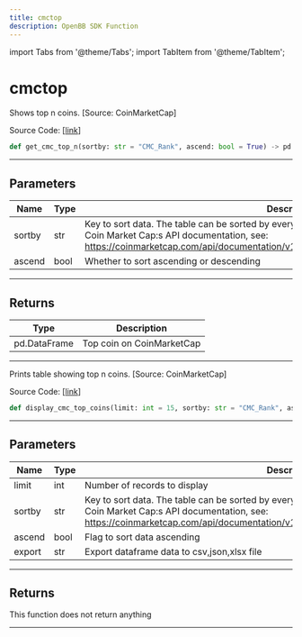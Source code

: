 ```yaml
---
title: cmctop
description: OpenBB SDK Function
---
```


import Tabs from '@theme/Tabs';
import TabItem from '@theme/TabItem';

# cmctop

<Tabs>
<TabItem value="model" label="Model" default>

Shows top n coins. [Source: CoinMarketCap]

Source Code: [[link](https://github.com/OpenBB-finance/OpenBBTerminal/tree/main/openbb_terminal/cryptocurrency/discovery/coinmarketcap_model.py#L27)]

```python
def get_cmc_top_n(sortby: str = "CMC_Rank", ascend: bool = True) -> pd.DataFrame
```

---

## Parameters

| Name | Type | Description | Default | Optional |
| ---- | ---- | ----------- | ------- | -------- |
| sortby | str | Key to sort data. The table can be sorted by every of its columns. Refer to<br/>Coin Market Cap:s API documentation, see:<br/>https://coinmarketcap.com/api/documentation/v1/#operation/getV1CryptocurrencyListingsLatest | CMC_Rank | True |
| ascend | bool | Whether to sort ascending or descending | True | True |


---

## Returns

| Type | Description |
| ---- | ----------- |
| pd.DataFrame | Top coin on CoinMarketCap |
---



</TabItem>
<TabItem value="view" label="View">

Prints table showing top n coins. [Source: CoinMarketCap]

Source Code: [[link](https://github.com/OpenBB-finance/OpenBBTerminal/tree/main/openbb_terminal/cryptocurrency/discovery/coinmarketcap_view.py#L17)]

```python
def display_cmc_top_coins(limit: int = 15, sortby: str = "CMC_Rank", ascend: bool = True, export: str = "") -> None
```

---

## Parameters

| Name | Type | Description | Default | Optional |
| ---- | ---- | ----------- | ------- | -------- |
| limit | int | Number of records to display | 15 | True |
| sortby | str | Key to sort data. The table can be sorted by every of its columns. Refer to<br/>Coin Market Cap:s API documentation, see:<br/>https://coinmarketcap.com/api/documentation/v1/#operation/getV1CryptocurrencyListingsLatest | CMC_Rank | True |
| ascend | bool | Flag to sort data ascending | True | True |
| export | str | Export dataframe data to csv,json,xlsx file |  | True |


---

## Returns

This function does not return anything

---



</TabItem>
</Tabs>